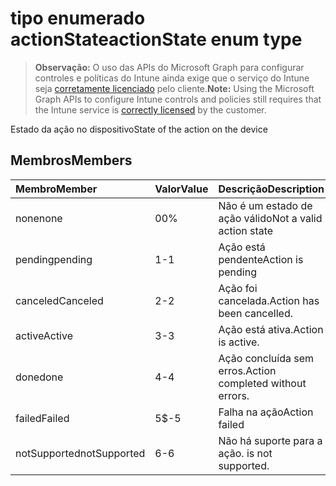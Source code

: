 # <a name="actionstate-enum-type"></a><span data-ttu-id="74c0c-101">tipo enumerado actionState</span><span class="sxs-lookup"><span data-stu-id="74c0c-101">actionState enum type</span></span>

> <span data-ttu-id="74c0c-102">**Observação:** O uso das APIs do Microsoft Graph para configurar controles e políticas do Intune ainda exige que o serviço do Intune seja [corretamente licenciado](https://go.microsoft.com/fwlink/?linkid=839381) pelo cliente.</span><span class="sxs-lookup"><span data-stu-id="74c0c-102">**Note:** Using the Microsoft Graph APIs to configure Intune controls and policies still requires that the Intune service is [correctly licensed](https://go.microsoft.com/fwlink/?linkid=839381) by the customer.</span></span>

<span data-ttu-id="74c0c-103">Estado da ação no dispositivo</span><span class="sxs-lookup"><span data-stu-id="74c0c-103">State of the action on the device</span></span>
## <a name="members"></a><span data-ttu-id="74c0c-104">Membros</span><span class="sxs-lookup"><span data-stu-id="74c0c-104">Members</span></span>
|<span data-ttu-id="74c0c-105">Membro</span><span class="sxs-lookup"><span data-stu-id="74c0c-105">Member</span></span>|<span data-ttu-id="74c0c-106">Valor</span><span class="sxs-lookup"><span data-stu-id="74c0c-106">Value</span></span>|<span data-ttu-id="74c0c-107">Descrição</span><span class="sxs-lookup"><span data-stu-id="74c0c-107">Description</span></span>|
|:---|:---|:---|
|<span data-ttu-id="74c0c-108">none</span><span class="sxs-lookup"><span data-stu-id="74c0c-108">none</span></span>|<span data-ttu-id="74c0c-109">0</span><span class="sxs-lookup"><span data-stu-id="74c0c-109">0%</span></span>|<span data-ttu-id="74c0c-110">Não é um estado de ação válido</span><span class="sxs-lookup"><span data-stu-id="74c0c-110">Not a valid action state</span></span>|
|<span data-ttu-id="74c0c-111">pending</span><span class="sxs-lookup"><span data-stu-id="74c0c-111">pending</span></span>|<span data-ttu-id="74c0c-112">1</span><span class="sxs-lookup"><span data-stu-id="74c0c-112">-1</span></span>|<span data-ttu-id="74c0c-113">Ação está pendente</span><span class="sxs-lookup"><span data-stu-id="74c0c-113">Action is pending</span></span>|
|<span data-ttu-id="74c0c-114">canceled</span><span class="sxs-lookup"><span data-stu-id="74c0c-114">Canceled</span></span>|<span data-ttu-id="74c0c-115">2</span><span class="sxs-lookup"><span data-stu-id="74c0c-115">-2</span></span>|<span data-ttu-id="74c0c-116">Ação foi cancelada.</span><span class="sxs-lookup"><span data-stu-id="74c0c-116">Action has been cancelled.</span></span>|
|<span data-ttu-id="74c0c-117">active</span><span class="sxs-lookup"><span data-stu-id="74c0c-117">Active</span></span>|<span data-ttu-id="74c0c-118">3</span><span class="sxs-lookup"><span data-stu-id="74c0c-118">-3</span></span>|<span data-ttu-id="74c0c-119">Ação está ativa.</span><span class="sxs-lookup"><span data-stu-id="74c0c-119">Action is active.</span></span>|
|<span data-ttu-id="74c0c-120">done</span><span class="sxs-lookup"><span data-stu-id="74c0c-120">done</span></span>|<span data-ttu-id="74c0c-121">4</span><span class="sxs-lookup"><span data-stu-id="74c0c-121">-4</span></span>|<span data-ttu-id="74c0c-122">Ação concluída sem erros.</span><span class="sxs-lookup"><span data-stu-id="74c0c-122">Action completed without errors.</span></span>|
|<span data-ttu-id="74c0c-123">failed</span><span class="sxs-lookup"><span data-stu-id="74c0c-123">Failed</span></span>|<span data-ttu-id="74c0c-124">5</span><span class="sxs-lookup"><span data-stu-id="74c0c-124">$-5</span></span>|<span data-ttu-id="74c0c-125">Falha na ação</span><span class="sxs-lookup"><span data-stu-id="74c0c-125">Action failed</span></span>|
|<span data-ttu-id="74c0c-126">notSupported</span><span class="sxs-lookup"><span data-stu-id="74c0c-126">notSupported</span></span>|<span data-ttu-id="74c0c-127">6</span><span class="sxs-lookup"><span data-stu-id="74c0c-127">-6</span></span>|<span data-ttu-id="74c0c-128">Não há suporte para a ação.</span><span class="sxs-lookup"><span data-stu-id="74c0c-128"> is not supported.</span></span>|








